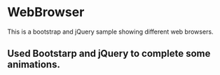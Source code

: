 # WebBrowser

This is a bootstrap and jQuery sample showing different web browsers.

## Used Bootstarp and jQuery to complete some animations.
